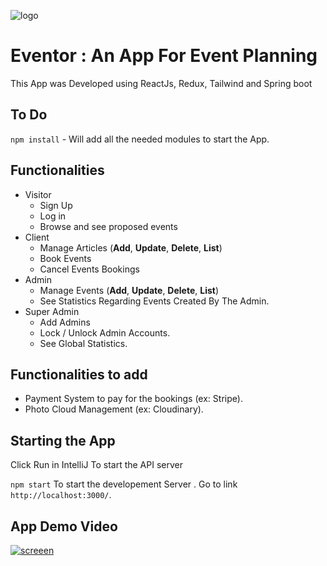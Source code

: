 ![logo](https://user-images.githubusercontent.com/23432615/87607144-f6080380-c6fc-11ea-8023-3da84fb4a389.png)
# Eventor : An App For Event Planning
This App was Developed using ReactJs, Redux, Tailwind and Spring boot

## To Do
`npm install` - Will add all the needed modules to start the App.

## Functionalities
- Visitor
  - Sign Up
  - Log in
  - Browse and see proposed events
- Client
  - Manage Articles (**Add**, **Update**, **Delete**, **List**)
  - Book Events
  - Cancel Events Bookings
- Admin
  - Manage Events (**Add**, **Update**, **Delete**, **List**)
  - See Statistics Regarding Events Created By The Admin.
- Super Admin
  - Add Admins
  - Lock / Unlock Admin Accounts.
  - See Global Statistics.
 ## Functionalities to add
- Payment System to pay for the bookings (ex: Stripe).
- Photo Cloud Management (ex: Cloudinary).

## Starting the App

Click Run in IntelliJ To start the API server

`npm start` To start the developement Server . Go to link `http://localhost:3000/`.

## App Demo Video
[![screeen](https://user-images.githubusercontent.com/23432615/87678934-d7951d00-c77b-11ea-9f2a-c50ce412ec06.png)](https://youtu.be/eoXdW1Jo-Y8)
